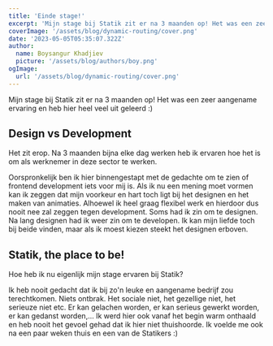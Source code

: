 ```yaml
---
title: 'Einde stage!'
excerpt: 'Mijn stage bij Statik zit er na 3 maanden op! Het was een zeer aangename ervaring en heb hier heel veel uit geleerd :)'
coverImage: '/assets/blog/dynamic-routing/cover.png'
date: '2023-05-05T05:35:07.322Z'
author:
  name: Boysangur Khadjiev
  picture: '/assets/blog/authors/boy.png'
ogImage:
  url: '/assets/blog/dynamic-routing/cover.png'
---
```


Mijn stage bij Statik zit er na 3 maanden op! Het was een zeer aangename ervaring en heb hier heel veel uit geleerd :)

## Design vs Development

Het zit erop. Na 3 maanden bijna elke dag werken heb ik ervaren hoe het is om als werknemer in deze sector te werken. 

Oorspronkelijk ben ik hier binnengestapt met de gedachte om te zien of frontend development iets voor mij is. Als ik nu een mening moet vormen kan ik zeggen dat mijn voorkeur en hart toch ligt bij het designen en het maken van animaties. Alhoewel ik heel graag flexibel werk en hierdoor dus nooit nee zal zeggen tegen development. Soms had ik zin om te designen. Na lang designen had ik weer zin om te developen. Ik kan mijn liefde toch bij beide vinden, maar als ik moest kiezen steekt het designen erboven.

## Statik, the place to be!

Hoe heb ik nu eigenlijk mijn stage ervaren bij Statik? 

Ik heb nooit gedacht dat ik bij zo'n leuke en aangename bedrijf zou terechtkomen. Niets ontbrak. Het sociale niet, het gezellige niet, het serieuze niet etc. Er kan gelachen worden, er kan serieus gewerkt worden, er kan gedanst worden,... Ik werd hier ook vanaf het begin warm onthaald en heb nooit het gevoel gehad dat ik hier niet thuishoorde. Ik voelde me ook na een paar weken thuis en een van de Statikers :) 




